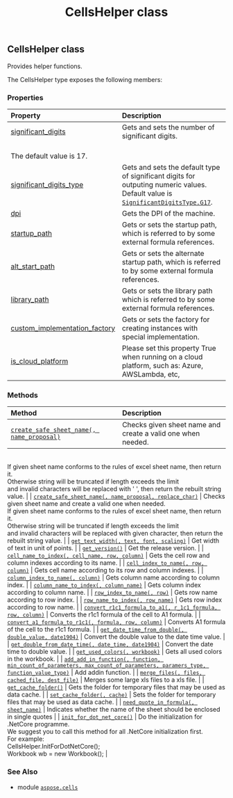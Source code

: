 ﻿---
title: CellsHelper class
second_title: Aspose.Cells for Python via .NET API References
description: 
type: docs
weight: 210
url: /aspose.cells/cellshelper/
is_root: false
---

## CellsHelper class

Provides helper functions.



The CellsHelper type exposes the following members:

### Properties
| Property | Description |
| :- | :- |
| [significant_digits](/cells/python-net/aspose.cells/cellshelper/significant_digits) | Gets and sets the number of significant digits.<br/>The default value is 17. |
| [significant_digits_type](/cells/python-net/aspose.cells/cellshelper/significant_digits_type) | Gets and sets the default type of significant digits for outputing numeric values.<br/>Default value is [`SignificantDigitsType.G17`](/cells/python-net/aspose.cells/significantdigitstype#G17). |
| [dpi](/cells/python-net/aspose.cells/cellshelper/dpi) | Gets the DPI of the machine. |
| [startup_path](/cells/python-net/aspose.cells/cellshelper/startup_path) | Gets or sets the startup path, which is referred to by some external formula references. |
| [alt_start_path](/cells/python-net/aspose.cells/cellshelper/alt_start_path) | Gets or sets the alternate startup path, which is referred to by some external formula references. |
| [library_path](/cells/python-net/aspose.cells/cellshelper/library_path) | Gets or sets the library path which is referred to by some external formula references. |
| [custom_implementation_factory](/cells/python-net/aspose.cells/cellshelper/custom_implementation_factory) | Gets or sets the factory for creating instances with special implementation. |
| [is_cloud_platform](/cells/python-net/aspose.cells/cellshelper/is_cloud_platform) | Please set this property True when running on a cloud platform, such as: Azure, AWSLambda, etc, |


### Methods
| Method | Description |
| :- | :- |
| [`create_safe_sheet_name(, name_proposal)`](/cells/python-net/aspose.cells/cellshelper/create_safe_sheet_name/#system.string) | Checks given sheet name and create a valid one when needed.<br/>If given sheet name conforms to the rules of excel sheet name, then return it.<br/>Otherwise string will be truncated if length exceeds the limit<br/>and invalid characters will be replaced with ' ', then return the rebuilt string value. |
| [`create_safe_sheet_name(, name_proposal, replace_char)`](/cells/python-net/aspose.cells/cellshelper/create_safe_sheet_name/#system.string-system.char) | Checks given sheet name and create a valid one when needed.<br/>If given sheet name conforms to the rules of excel sheet name, then return it.<br/>Otherwise string will be truncated if length exceeds the limit<br/>and invalid characters will be replaced with given character, then return the rebuilt string value. |
| [`get_text_width(, text, font, scaling)`](/cells/python-net/aspose.cells/cellshelper/get_text_width/#system.string-aspose.cells.font-float) | Get width of text in unit of points. |
| [`get_version()`](/cells/python-net/aspose.cells/cellshelper/get_version/#) | Get the release version. |
| [`cell_name_to_index(, cell_name, row, column)`](/cells/python-net/aspose.cells/cellshelper/cell_name_to_index/#system.string-any-any) | Gets the cell row and column indexes according to its name. |
| [`cell_index_to_name(, row, column)`](/cells/python-net/aspose.cells/cellshelper/cell_index_to_name/#int-int) | Gets cell name according to its row and column indexes. |
| [`column_index_to_name(, column)`](/cells/python-net/aspose.cells/cellshelper/column_index_to_name/#int) | Gets column name according to column index. |
| [`column_name_to_index(, column_name)`](/cells/python-net/aspose.cells/cellshelper/column_name_to_index/#system.string) | Gets column index according to column name. |
| [`row_index_to_name(, row)`](/cells/python-net/aspose.cells/cellshelper/row_index_to_name/#int) | Gets row name according to row index. |
| [`row_name_to_index(, row_name)`](/cells/python-net/aspose.cells/cellshelper/row_name_to_index/#system.string) | Gets row index according to row name. |
| [`convert_r1c1_formula_to_a1(, r_1c1_formula, row, column)`](/cells/python-net/aspose.cells/cellshelper/convert_r1c1_formula_to_a1/#system.string-int-int) | Converts the r1c1 formula of the cell to A1 formula. |
| [`convert_a1_formula_to_r1c1(, formula, row, column)`](/cells/python-net/aspose.cells/cellshelper/convert_a1_formula_to_r1c1/#system.string-int-int) | Converts A1 formula of the cell to the r1c1 formula. |
| [`get_date_time_from_double(, double_value, date1904)`](/cells/python-net/aspose.cells/cellshelper/get_date_time_from_double/#float-bool) | Convert the double value to the date time value. |
| [`get_double_from_date_time(, date_time, date1904)`](/cells/python-net/aspose.cells/cellshelper/get_double_from_date_time/#system.datetime-bool) | Convert the date time to double value. |
| [`get_used_colors(, workbook)`](/cells/python-net/aspose.cells/cellshelper/get_used_colors/#aspose.cells.workbook) | Gets all used colors in the workbook. |
| [`add_add_in_function(, function, min_count_of_parameters, max_count_of_parameters, paramers_type, function_value_type)`](/cells/python-net/aspose.cells/cellshelper/add_add_in_function/#system.string-int-int-list-aspose.cells.parametertype) | Add addin function. |
| [`merge_files(, files, cached_file, dest_file)`](/cells/python-net/aspose.cells/cellshelper/merge_files/#list-system.string-system.string) | Merges some large xls files to a xls file. |
| [`get_cache_folder()`](/cells/python-net/aspose.cells/cellshelper/get_cache_folder/#) | Gets the folder for temporary files that may be used as data cache. |
| [`set_cache_folder(, cache)`](/cells/python-net/aspose.cells/cellshelper/set_cache_folder/#system.string) | Sets the folder for temporary files that may be used as data cache. |
| [`need_quote_in_formula(, sheet_name)`](/cells/python-net/aspose.cells/cellshelper/need_quote_in_formula/#system.string) | Indicates whether the name of the sheet should be enclosed in single quotes |
| [`init_for_dot_net_core()`](/cells/python-net/aspose.cells/cellshelper/init_for_dot_net_core/#) | Do the initialization for .NetCore programme.<br/>We suggest you to call this method for all .NetCore initialization first. <br/>For example:<br/>CellsHelper.InitForDotNetCore();<br/>Workbook wb = new Workbook(); |



### See Also
* module [`aspose.cells`](..)
